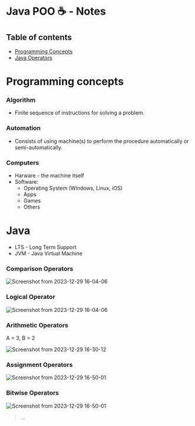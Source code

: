 # Java POO ☕ - Notes

## Table of contents

- [Programming Concepts](#1)
- [Java Operators](#2)


<a name="1">
<h1>Programming concepts</h1>
</a>

### Algorithm

- Finite sequence of instructions for solving a
problem.

### Automation

- Consists of using machine(s) to perform the procedure
automatically or semi-automatically.

### Computers

- Harware - the machine itself
- Software:
  - Operating System (Windows, Linux, iOS)
  - Apps
  - Games
  - Others

<a name="2">
<h1>Java</h1>

- LTS - Long Term Support
- JVM - Java Virtual Machine
  
### Comparison Operators
![Screenshot from 2023-12-29 16-04-06](https://github.com/raissaasantos/JavaCourse/assets/113858666/731cdfa9-e478-43d7-8c47-2fc259fa1dc6)

### Logical Operator
![Screenshot from 2023-12-29 16-04-06](https://github.com/raissaasantos/JavaCourse/assets/113858666/558b2eba-bb5c-4111-a5e8-c2c734f74266)

### Arithmetic Operators
A = 3, B = 2

![Screenshot from 2023-12-29 16-30-12](https://github.com/raissaasantos/JavaCourse/assets/113858666/ba4f9aec-8da0-49ff-b632-246ff28eb862)

### Assignment Operators
![Screenshot from 2023-12-29 16-50-01](https://github.com/raissaasantos/JavaCourse/assets/113858666/ca695147-c4d8-4a60-8c9b-29f55e47afe1)

### Bitwise Operators
![Screenshot from 2023-12-29 16-50-01](https://github.com/raissaasantos/JavaCourse/assets/113858666/7da17f2f-0cfb-4d6c-9958-29896e8212b0)









> ...




